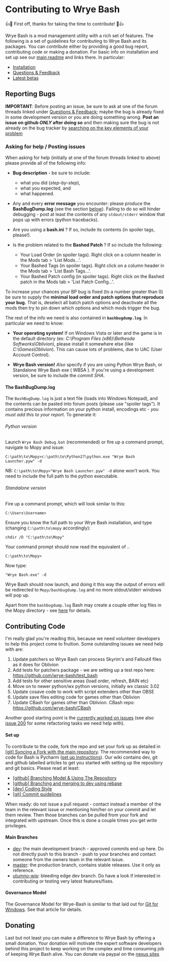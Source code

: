 # Contributing to Wrye Bash

:+1::tada: First off, thanks for taking the time to contribute! :tada::+1:

Wrye Bash is a mod management utility with a rich set of features. The following
is a set of guidelines for contributing to Wrye Bash and its packages.
You can contribute either by providing a good bug report, contributing code or
making a donation.
For basic info on installation and set up see our
[main readme](https://github.com/wrye-bash/wrye-bash) and links there.
In particular:

- [Installation](https://github.com/wrye-bash/wrye-bash#installation)
- [Questions & Feedback](https://github.com/wrye-bash/wrye-bash#questions--feedback-)
- [Latest betas](https://github.com/wrye-bash/wrye-bash#latest-betas)

## Reporting Bugs

**IMPORTANT**:
Before posting an issue, be sure to ask at one of the forum threads linked under
[Questions & Feedback](https://github.com/wrye-bash/wrye-bash#questions--feedback-);
maybe the bug is already fixed in some development version or you are doing
something wrong. **Post an issue on github *ONLY* after doing so**
and then making sure the bug is not already on the bug tracker by [searching on
the key elements of your problem](https://help.github.com/articles/searching-issues/)

### Asking for help / Posting issues

When asking for help (initially at one of the forum threads linked to above)
please provide all of the following info:

* **Bug description** - be sure to include:
  * what you did (_step-by-step_),
  * what you expected, and
  * what happened.

* Any and every **error message** you encounter: please produce the
**BashBugDump.log** (see the section [below](#the-bashbugdumplog)). Failing to do so
will hinder debugging - post at least the contents of any `stdout/stderr` window
that pops up with errors (python tracebacks).

* Are you using a **bash.ini** ? If so, include its contents (in spoiler tags, please!).

* Is the problem related to the **Bashed Patch** ? If so include the following:
  * Your Load Order (in spoiler tags). Right click on a column header in the Mods tab > 'List Mods...'.
  * Your Bashed Tags (in spoiler tags). Right click on a column header in the Mods tab > 'List Bash Tags...'.
  * Your Bashed Patch config (in spoiler tags). Right click on the Bashed patch in the Mods tab > 'List Patch Config...'.

 To increase your chances your BP bug is fixed (to a number greater than 0) be
 sure to supply the **minimal load order and patch options that reproduce your
 bug.** That is, deselect all batch patch options and deactivate all the mods
 then try to pin down which options and which mods trigger the bug.

The rest of the info we need is also contained in **`bashbugdump.log`**. In
particular we need to know:

* **Your operating system!** If on Windows Vista or later and the game is in
the default directory (ex: *C:\Program Files (x86)\Bethesda Softworks\Oblivion*),
please install it somewhere else (like *C:\Games\Oblivion*). This can cause
lots of problems, due to UAC (User Account Control).

* **Wrye Bash version!** _Also_ specify if you are using Python Wrye Bash, or
Standalone Wrye Bash exe ( WBSA ). If you're using a development version, be
sure to include the *commit SHA*.

#### **The BashBugDump.log**

The `BashBugDump.log` is just a text file (loads into Windows Notepad), and the
contents can be pasted into forum posts (please use "spoiler tags"). It
contains precious information on your python install,
encodings etc - _you must add this to your report._ To generate it:

###### Python version

Launch `Wrye Bash Debug.bat` (recommended)  or fire up a command prompt, navigate to Mopy and issue:

    C:\path\to\Mopy>c:\path\to\Python27\python.exe "Wrye Bash Launcher.pyw" -d

NB: `C:\path\to\Mopy>"Wrye Bash Launcher.pyw" -d` alone won't work. You need to
include the full path to the python executable.

###### Standalone version

Fire up a command prompt, which will look similar to this:

    C:\Users\Username>

Ensure you know the full path to your Wrye Bash installation, and type
(changing `C:\path\to\mopy` accordingly):

    chdir /D "C:\path\to\Mopy"

Your command prompt should now read the equivalent of ..

    C:\path\to\Mopy>

Now type:

    "Wrye Bash.exe" -d

Wrye Bash should now launch, and doing it this way the output of errors will be
redirected to `Mopy/bashbugdump.log` and no more stdout/stderr windows will pop up.

Apart from the `bashbugdump.log` Bash may create a couple other log files in
the Mopy directory - see [here](https://github.com/wrye-bash/wrye-bash/wiki/[github]-Reporting-a-bug#bash-log-files)
for details.

## Contributing Code

I'm really glad you're reading this, because we need volunteer developers to
help this project come to fruition. Some outstanding issues we need help with
are:

1. Update patchers so Wrye Bash can process Skyrim's and Fallout4 files as it does for Oblivion
1. Add tests for patchers package - we are setting up a test repo here: https://github.com/wrye-bash/test_bash
1. Add tests for other sensitive areas (load order, refresh, BAIN etc)
1. Move on to newer python/wx python versions, initially wx classic 3.02
1. Update cosave code to work with script extenders other than OBSE
1. Update save files editing code for games other than Oblivion
1. Update CBash for games other than Oblivion. CBash repo: https://github.com/wrye-bash/CBash

Another good starting point is the
[currently worked on issues](https://github.com/wrye-bash/wrye-bash/issues?utf8=%E2%9C%93&q=sort%3Aupdated-desc%20is%3Aopen)
(see also [issue 200](https://github.com/wrye-bash/wrye-bash/issues/200) for
some refactoring tasks we need help with).

#### Set up

To contribute to the code, fork the repo and set your fork up as detailed in
[[git] Syncing a Fork with the main repository](https://github.com/wrye-bash/wrye-bash/wiki/%5Bgit%5D-Syncing-a-Fork-with-the-main-repository).
The recommended way to code for Bash is Pycharm
([set up instructions](https://github.com/wrye-bash/wrye-bash/wiki/%5Bdev%5D-Set-up-Pycharm-for-wrye-bash)).
Our wiki contains dev, git and github labelled articles to get you started with
setting up the repository and git basics. Please read at least:

* [[github] Branching Model & Using The Repository](https://github.com/wrye-bash/wrye-bash/wiki/%5Bgithub%5D-Branching-Model-&-Using-The-Repository)
* [[github] Branching and merging to dev using rebase](https://github.com/wrye-bash/wrye-bash/wiki/%5Bgithub%5D-Branching-and-merging-to-dev-using-rebase)
* [[dev] Coding Style](https://github.com/wrye-bash/wrye-bash/wiki/%5Bdev%5D-Coding-Style)
* [[git] Commit guidelines](https://github.com/wrye-bash/wrye-bash/wiki/%5Bgit%5D-Commit-guidelines)

When ready: do not issue a pull request - contact instead a member of the team
in the relevant issue or mentioning him/her on your commit and let them review.
Then those branches can be pulled from your fork and integrated with upstream.
Once this is done a couple times you get *write* privileges.

#### Main Branches

* [dev](https://github.com/wrye-bash/wrye-bash/tree/dev): the main development
branch - approved commits end up here. Do not directly push to this branch -
push to your branches and contact someone from the owners team in the relevant
issue.
* [master](https://github.com/wrye-bash/wrye-bash/tree/master): the production
branch, contains stable releases. Use it only as reference.
* [utumno-wip](https://github.com/wrye-bash/wrye-bash/tree/utumno-wip):
bleeding edge dev branch. Do have a look if interested in contributing or
testing very latest features/fixes.

#### Governance Model

The Governance Model for Wrye-Bash is similar to that laid out for
[Git for Windows](https://git-for-windows.github.io/governance-model.html).
See that article for details.

## Donating

Last but not least you can make a difference to Wrye Bash by offering a small donation.
Your donation will motivate the expert software developers behind this project to keep
working on the complex and time consuming job of keeping Wrye Bash alive. You can
donate via paypal on the
[nexus sites](http://www.nexusmods.com/skyrimspecialedition/users/donate/?mode=straight&id=482689)
